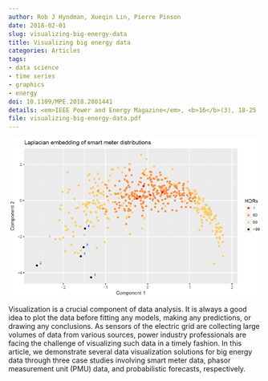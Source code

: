 ```yaml
---
author: Rob J Hyndman, Xueqin Lin, Pierre Pinson
date: 2018-02-01
slug: visualizing-big-energy-data
title: Visualizing big energy data
categories: Articles
tags:
- data science
- time series
- graphics
- energy
doi: 10.1109/MPE.2018.2801441
details: <em>IEEE Power and Energy Magazine</em>, <b>16</b>(3), 18-25
file: visualizing-big-energy-data.pdf
---
```


![](/img/laplacian.png)

Visualization is a crucial component of data analysis. It is always a good idea to plot the data before fitting any models, making any predictions, or drawing any conclusions. As sensors of the electric grid are collecting large volumes of data from various sources, power industry professionals are facing the challenge of visualizing such data in a timely fashion. In this article, we demonstrate several data visualization solutions for big energy data through three case studies involving smart meter data, phasor measurement unit (PMU) data, and probabilistic forecasts, respectively.
